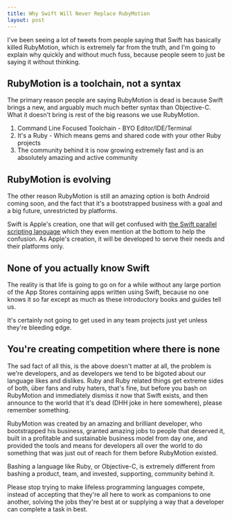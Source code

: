 ```yaml
---
title: Why Swift Will Never Replace RubyMotion
layout: post
---
```


I've been seeing a lot of tweets from people saying that Swift has basically killed RubyMotion, which is extremely far from the truth, and I'm going to explain why quickly and without much fuss, because people seem to just be saying it without thinking.

## RubyMotion is a toolchain, not a syntax

The primary reason people are saying RubyMotion is dead is because Swift brings a new, and arguably much much better syntax than Objective-C. What it doesn't bring is rest of the big reasons we use RubyMotion.

1. Command Line Focused Toolchain - BYO Editor/IDE/Terminal
2. It's a Ruby - Which means gems and shared code with your other Ruby projects
3. The community behind it is now growing extremely fast and is an absolutely amazing and active community

## RubyMotion is evolving

The other reason RubyMotion is still an amazing option is both Android coming soon, and the fact that it's a bootstrapped business with a goal and a big future, unrestricted by platforms.

Swift is Apple's creation, one that will get confused with [the Swift parallel scripting language](http://swift-lang.org/) which they even mention at the bottom to help the confusion. As Apple's creation, it will be developed to serve their needs and their platforms only.

## None of you actually know Swift

The reality is that life is going to go on for a while without any large portion of the App Stores containing apps written using Swift, because no one knows it so far except as much as these introductory books and guides tell us.

It's certainly not going to get used in any team projects just yet unless they're bleeding edge.

## You're creating competition where there is none

The sad fact of all this, is the above doesn't matter at all, the problem is we're developers, and as developers we tend to be bigoted about our language likes and dislikes. Ruby and Ruby related things get extreme sides of both, über fans and ruby haters, that's fine, but before you bash on RubyMotion and immediately dismiss it now that Swift exists, and then announce to the world that it's dead (DHH joke in here somewhere), please remember something.

RubyMotion was created by an amazing and brilliant developer, who bootstrapped his business, granted amazing jobs to people that deserved it, built in a profitable and sustainable business model from day one, and provided the tools and means for developers all over the world to do something that was just out of reach for them before RubyMotion existed.

Bashing a language like Ruby, or Objective-C, is extremely different from bashing a product, team, and invested, supporting, community behind it.

Please stop trying to make lifeless programming languages compete, instead of accepting that they're all here to work as companions to one another, solving the jobs they're best at or supplying a way that a developer can complete a task in best.